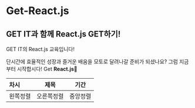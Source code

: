 # Get-React.js
## GET IT과 함께 React.js GET하기!

GET IT의 React.js 교육입니다! 

단시간에 효율적인 성장과 즐거운 배움을 모토로 달려나갈 준비가 되셨나요?
그럼 지금부터 시작합시다! Get **React.js**👊


|차시|제목|기간|
|:---|:---:|:---:|
|왼쪽정렬|오른쪽정렬|중앙정렬|
